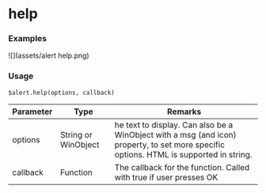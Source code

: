 # help

### Examples

![](assets/alert help.png)

### Usage

`$alert.help(options, callback)`

| Parameter | Type                | Remarks                                                                                                                                |
| --------- | ------------------- | -------------------------------------------------------------------------------------------------------------------------------------- |
| options   | String or WinObject | he text to display. Can also be a WinObject with a msg (and icon) property, to set more specific options. HTML is supported in string. |
| callback  | Function            | The callback for the function. Called with true if user presses OK                                                                     |
